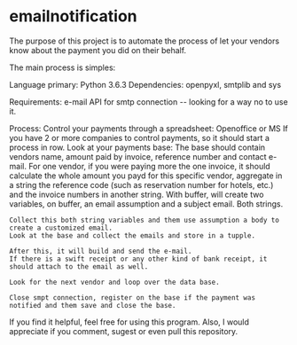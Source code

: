 # emailnotification

The purpose of this project is to automate the process of let your vendors know about the payment you 
did on their behalf.

The main process is simples:

Language primary: Python 3.6.3
Dependencies: openpyxl, smtplib and sys

Requirements: e-mail API for smtp connection -- looking for a way no to use it.

Process:
	Control your payments through a spreadsheet: Openoffice or MS
	If you have 2 or more companies to control payments, so it should start a process in row.
	Look at your payments base:
		The base should contain vendors name, amount paid by invoice, reference number and contact e-mail. 
		For one vendor, if you were paying more the one invoice, it should calculate the whole amount you payd for this specific vendor, aggregate in a string the reference code (such as reservation number for hotels, etc.) and the invoice numbers in another string.
		With buffer, will create two variables, on buffer, an email assumption and a subject email. Both strings.

	Collect this both string variables and them use assumption a body to create a customized email.
	Look at the base and collect the emails and store in a tupple.

	After this, it will build and send the e-mail.
	If there is a swift receipt or any other kind of bank receipt, it should attach to the email as well.

	Look for the next vendor and loop over the data base.

	Close smpt connection, register on the base if the payment was notified and them save and close the base.


If you find it helpful, feel free for using this program.
Also, I would appreciate if you comment, sugest or even pull this repository. 
